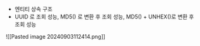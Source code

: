 - 엔티티 상속 구조
- UUID 로 조회 성능, MD5() 로 변환 후 조회 성능, MD5() + UNHEX()로 변환 후 조회 성능



![[Pasted image 20240903112414.png]]